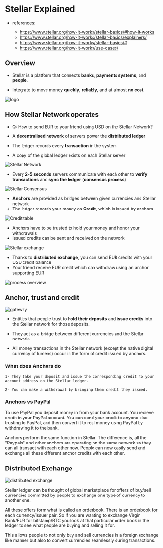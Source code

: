 # Stellar Explained

- references:

  - <https://www.stellar.org/how-it-works/stellar-basics/#how-it-works>
  - <https://www.stellar.org/how-it-works/stellar-basics/explainers/>
  - <https://www.stellar.org/how-it-works/stellar-basics/#>
  - <https://www.stellar.org/how-it-works/use-cases/>

## Overview

- Stellar is a platform that connects **banks**, **payments systems**, and **people**.

- Integrate to move money **quickly**, **reliably**, and at almost **no cost**.

![logo](images/stellar.png "logo")

## How Stellar Network operates

- Q: How to send EUR to your friend using USD on the Stellar Network?

- A **decentralised network** of servers power the **distributed ledger**
- The ledger records every **transaction** in the system
- A copy of the global ledger exists on each Stellar server

![Stellar Network](images/stellar-network.png "Stellar Network")

- Every **2-5 seconds** servers communicate with each other to **verify transactions** and **sync the ledger** (**consensus process**)

![Stellar Consensus](./images/Stellar-consensus.png "Stellar Consensus")

- **Anchors** are provided as bridges between given currencies and Stellar network
- The ledger records your money as **Credit**, which is issued by anchors

![Credit table](images/credit-table.png "credit table")

- Anchors have to be trusted to hold your money and honor your withdrawals
- Issued credits can be sent and received on the network

![Stellar exchange](images/Stellar-exchange.png "Stellar exchange")

- Thanks to **distributed exchange**, you can send EUR credits with your USD credit balance
- Your friend receive EUR credit which can withdraw using an anchor supporting EUR

![process overview](images/process-overview.png "process overview")

## Anchor, trust and credit

![gateway](images/gateway.png "gateway")

- Entities that people trust to **hold their deposits** and **issue credits** into the Stellar network for those deposits.

- They act as a bridge between different currencies and the Stellar network.

- All money transactions in the Stellar network (except the native digital currency of lumens) occur in the form of credit issued by anchors.

### What does Anchors do

    1- They take your deposit and issue the corresponding credit to your account address on the Stellar ledger.

    2- You can make a withdrawal by bringing them credit they issued.

### Anchors vs PayPal

To use PayPal you deposit money in from your bank account. You recieve credit in your PayPal account. You can send your credit to anyone else trusting to PayPal, and then convert it to real money using PayPal by withdrawing it to the bank.

Anchors perform the same function in Stellar. The difference is, all the "Paypals" and other anchors are operating on the same network so they can all transact with each other now. People can now easily send and exchange all these different anchor credits with each other.

## Distributed Exchange

![distributed exchange](images/distributed-exchange.png "distributed exchange")

Stellar ledger can be thought of global marketplace for offers of buy/sell currencies committed by people to exchange one type of currency to another one.

All these offers form what is called an orderbook. There is an orderbook for each currency/issuer pair. So if you are wanting to exchange Virgin Bank/EUR for bitstamp/BTC you look at that particular order book in the ledger to see what people are buying and selling it for.

This allows people to not only buy and sell currencies in a foreign exchange like manner but also to convert currencies seamlessly during transactions.

